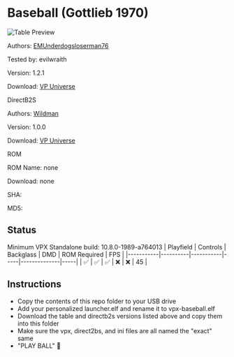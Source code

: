 # Baseball (Gottlieb 1970)

![Table Preview](https://vpuniverse.com/screenshots/monthly_2024_04/Baseball1.2.1Cabinet.png.2b3e0b4a5c96783feabd809f681d46ac.png)

Authors: [EMUnderdogs](https://vpuniverse.com/profile/73817-emunderdogs/)[loserman76](https://vpuniverse.com/profile/2798-loserman76/)

Tested by: evilwraith

Version: 1.2.1

Download: [VP Universe](https://vpuniverse.com/files/file/19376-baseball-gottlieb-1970-121/)

DirectB2S

Authors: [Wildman](https://vpuniverse.com/profile/5-wildman/)

Version: 1.0.0

Download: [VP Universe](https://vpuniverse.com/files/file/17754-baseball-gottlieb-1970/)

ROM

ROM Name: none

Download: none

SHA: 

MD5: 

## Status 

Minimum VPX Standalone build: 10.8.0-1989-a764013
| Playfield | Controls | Backglass | DMD | ROM Required | FPS | 
|-----------|----------|-----------|-----|--------------|-----|
| :white_check_mark: | :white_check_mark: | :white_check_mark: | :x: | :x: | 45 |

## Instructions

- Copy the contents of this repo folder to your USB drive
- Add your personalized launcher.elf and rename it to vpx-baseball.elf
- Download the table and directb2s versions listed above and copy them into this folder
- Make sure the vpx, direct2bs, and ini files are all named the "exact" same
- "PLAY BALL" 🌴